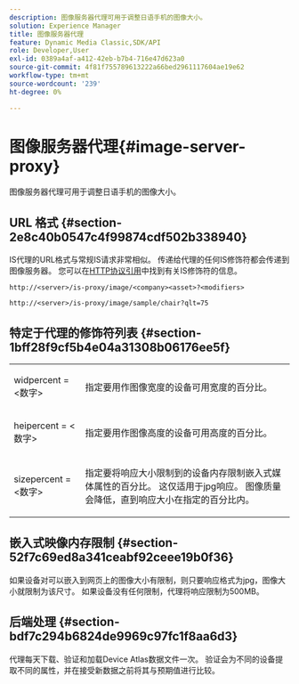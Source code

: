 ```yaml
---
description: 图像服务器代理可用于调整日语手机的图像大小。
solution: Experience Manager
title: 图像服务器代理
feature: Dynamic Media Classic,SDK/API
role: Developer,User
exl-id: 0389a4af-a412-42eb-b7b4-716e47d623a0
source-git-commit: 4f81f755789613222a66bed2961117604ae19e62
workflow-type: tm+mt
source-wordcount: '239'
ht-degree: 0%

---
```


# 图像服务器代理{#image-server-proxy}

图像服务器代理可用于调整日语手机的图像大小。

## URL 格式 {#section-2e8c40b0547c4f99874cdf502b338940}

IS代理的URL格式与常规IS请求非常相似。 传递给代理的任何IS修饰符都会传递到图像服务器。 您可以在[HTTP协议引用](../../is-api/http-ref/image-serving-api-ref/c-http-protocol-reference/c-introduction/c-introduction.md#concept-dbbd5241bc6248ad9b9d7f6c635c311e)中找到有关IS修饰符的信息。

`http://<server>/is-proxy/image/<company><asset>?<modifiers>`

`http://<server>/is-proxy/image/sample/chair?qlt=75`

## 特定于代理的修饰符列表 {#section-1bff28f9cf5b4e04a31308b06176ee5f}

<table id="simpletable_40C1DFB183B54A79BCF65D51ED480CE0"> 
 <tr class="strow"> 
  <td class="stentry"> <p><span class="codeph"> widpercent = &lt;数字&gt;</span> </p></td> 
  <td class="stentry"> <p>指定要用作图像宽度的设备可用宽度的百分比。 </p></td> 
 </tr> 
 <tr class="strow"> 
  <td class="stentry"> <p><span class="codeph"> heipercent = &lt;数字&gt;</span> </p></td> 
  <td class="stentry"> <p>指定要用作图像高度的设备可用高度的百分比。 </p></td> 
 </tr> 
 <tr class="strow"> 
  <td class="stentry"> <p><span class="codeph"> sizepercent = &lt;数字&gt;</span> </p></td> 
  <td class="stentry"> <p>指定要将响应大小限制到的设备内存限制嵌入式媒体属性的百分比。 这仅适用于jpg响应。 图像质量会降低，直到响应大小在指定的百分比内。 </p></td> 
 </tr> 
</table>

## 嵌入式映像内存限制 {#section-52f7c69ed8a341ceabf92ceee19b0f36}

如果设备对可以嵌入到网页上的图像大小有限制，则只要响应格式为jpg，图像大小就限制为该尺寸。 如果设备没有任何限制，代理将响应限制为500MB。

## 后端处理 {#section-bdf7c294b6824de9969c97fc1f8aa6d3}

代理每天下载、验证和加载Device Atlas数据文件一次。 验证会为不同的设备提取不同的属性，并在接受新数据之前将其与预期值进行比较。
